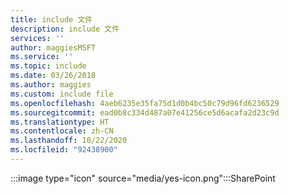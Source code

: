 ```yaml
---
title: include 文件
description: include 文件
services: ''
author: maggiesMSFT
ms.service: ''
ms.topic: include
ms.date: 03/26/2018
ms.author: maggies
ms.custom: include file
ms.openlocfilehash: 4aeb6235e35fa75d1d0b4bc50c79d96fd6236529
ms.sourcegitcommit: ead0b8c334d487a07e41256ce5d6acafa2d23c9d
ms.translationtype: HT
ms.contentlocale: zh-CN
ms.lasthandoff: 10/22/2020
ms.locfileid: "92438900"
---
```

 :::image type="icon" source="media/yes-icon.png":::SharePoint